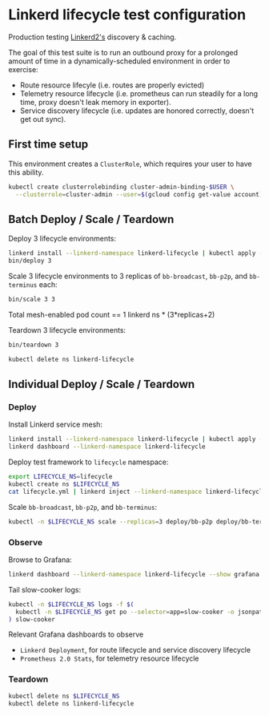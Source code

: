 # Linkerd lifecycle test configuration

Production testing [Linkerd2's](https://github.com/linkerd/linkerd2) discovery &
caching.

The goal of this test suite is to run an outbound proxy for a prolonged amount
of time in a dynamically-scheduled environment in order to exercise:
- Route resource lifecyle (i.e. routes are properly evicted)
- Telemetry resource lifecycle (i.e. prometheus can run steadily for a long
  time, proxy doesn't leak memory in exporter).
- Service discovery lifecycle (i.e. updates are honored correctly, doesn't get
  out sync).

## First time setup

This environment creates a `ClusterRole`, which requires your user to have this
ability.

```bash
kubectl create clusterrolebinding cluster-admin-binding-$USER \
  --clusterrole=cluster-admin --user=$(gcloud config get-value account)
```

## Batch Deploy / Scale / Teardown

Deploy 3 lifecycle environments:

```bash
linkerd install --linkerd-namespace linkerd-lifecycle | kubectl apply -f -
bin/deploy 3
```

Scale 3 lifecycle environments to 3 replicas of `bb-broadcast`, `bb-p2p`, and
`bb-terminus` each:

```bash
bin/scale 3 3
```

Total mesh-enabled pod count == 1 linkerd ns * (3*replicas+2)

Teardown 3 lifecycle environments:

```bash
bin/teardown 3

kubectl delete ns linkerd-lifecycle
```

## Individual Deploy / Scale / Teardown

### Deploy

Install Linkerd service mesh:

```bash
linkerd install --linkerd-namespace linkerd-lifecycle | kubectl apply -f -
linkerd dashboard --linkerd-namespace linkerd-lifecycle
```

Deploy test framework to `lifecycle` namespace:

```bash
export LIFECYCLE_NS=lifecycle
kubectl create ns $LIFECYCLE_NS
cat lifecycle.yml | linkerd inject --linkerd-namespace linkerd-lifecycle - | kubectl -n $LIFECYCLE_NS apply -f -
```

Scale `bb-broadcast`, `bb-p2p`, and `bb-terminus`:

```bash
kubectl -n $LIFECYCLE_NS scale --replicas=3 deploy/bb-p2p deploy/bb-terminus
```

### Observe

Browse to Grafana:

```bash
linkerd dashboard --linkerd-namespace linkerd-lifecycle --show grafana
```

Tail slow-cooker logs:

```bash
kubectl -n $LIFECYCLE_NS logs -f $(
  kubectl -n $LIFECYCLE_NS get po --selector=app=slow-cooker -o jsonpath='{.items[*].metadata.name}'
) slow-cooker
```

Relevant Grafana dashboards to observe
- `Linkerd Deployment`, for route lifecycle and service discovery lifecycle
- `Prometheus 2.0 Stats`, for telemetry resource lifecycle

### Teardown

```bash
kubectl delete ns $LIFECYCLE_NS
kubectl delete ns linkerd-lifecycle
```
